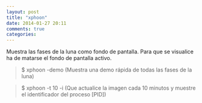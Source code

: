 ```yaml
---
layout: post
title: "xphoon"
date: 2014-01-27 20:11
comments: true
categories: 
---
```

Muestra las fases de la luna como fondo de pantalla. Para que se visualice ha de matarse el fondo de pantalla activo.

>$ xphoon -demo (Muestra una demo rápida de todas las fases de la luna)

>$ xphoon -t 10 -i (Que actualice la imagen cada 10 minutos y muestre el identificador del proceso [PID])

